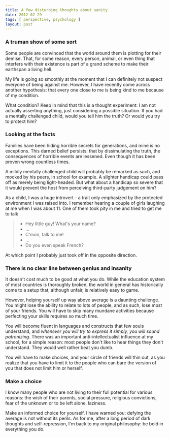 ```yaml
---
title: A few disturbing thoughts about sanity
date: 2012-02-29
tags: [ perspective, psychology ]
layout: post
---
```


### A truman show of some sort

Some people are convinced that the world around them is plotting for their demise.
That, for some reason, every person, animal, or even thing that interfers with their
existence is part of a grand scheme to make their earthspan a living hell.

My life is going so smoothly at the moment that I can definitely not suspect everyone
of being against me. However, I have recently come across another hypothesis: that
every one close to me is being kind to me because of my condition.

What condition? Keep in mind that this is a thought experiment: I am not actually
asserting anything, just considering a possible situation. If you had a mentally
challenged child, would you tell him the truth? Or would you try to protect him?

### Looking at the facts

Families have been hiding horrible secrets for generations, and mine is no exceptions.
This darned belief persists: that by dissimulating the truth, the consequences of
horrible events are lessened. Even though it has been proven wrong countless times.

A mildly mentally challenged child will probably be remarked as such, and mocked by
his peers, in school for example. A slighter handicap could pass off as merely being
light-headed. But what about a handicap so severe that it would prevent the host from
perceiving third-party judgement on him?

As a child, I was a huge introvert - a trait only emphasized by the protected
environment I was raised into. I remember hearing a couple of girls laughing at me
when I was about 11. One of them took pity in me and tried to get me to talk

> - Hey little guy! What's your name?
> - ...
> - C'mon, talk to me!
> - ...
> - Do you even speak French?

At which point I probably just took off in the opposite direction.

### There is no clear line between genius and insanity

It doesn't cost much to be good at what you do. While the education system of most
countries is thoroughly broken, the world in general has historically come to a
setup that, although unfair, is relatively easy to game.

However, helping yourself up way above average is a daunting challenge. You might
lose the ability to relate to lots of people, and as such, lose most of your friends.
You will have to skip many mundane activities because perfecting your skills requires
so much time.

You will become fluent in languages and constructs that few souls understand, and
*whenever you will try to express it simply, you will sound patronizing*. There was
an important anti-intellectualist influence at my school, for a simple reason: most
people don't like to hear things they don't understand. They would well rather beat
you dumb.

You will have to make choices, and your circle of friends will thin out, as you
realize that you have to limit it to the people who can bare the version of you
that does not limit him or herself.

### Make a choice

I know many people who are not living to their full potential for various reasons:
the wish of their parents, social pressure, religious convictions, fear of the
unknown or to be left alone, laziness.

Make an informed choice for yourself. I have warned you: defying the average is not
without its perils. As for me, after a long period of dark thoughts and self-repression,
I'm back to my original philosophy: be bold in everything you do.
